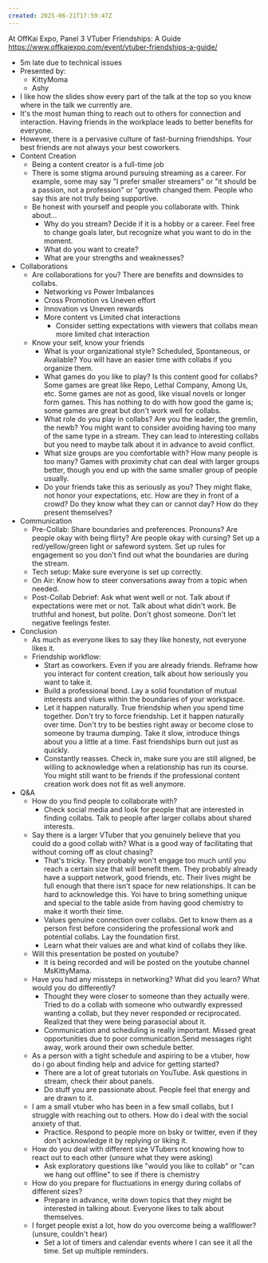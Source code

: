 ```yaml
---
created: 2025-06-21T17:59:47Z
---
```


At OffKai Expo, Panel 3
VTuber Friendships: A Guide
https://www.offkaiexpo.com/event/vtuber-friendships-a-guide/

- 5m late due to technical issues
- Presented by:
	- KittyMoma
	- Ashy
- I like how the slides show every part of the talk at the top so you know where in the talk we currently are.
- It's the most human thing to reach out to others for connection and interaction. Having friends in the workplace leads to better benefits for everyone.
- However, there is a pervasive culture of fast-burning friendships. Your best friends are not always your best coworkers.
- Content Creation
	- Being a content creator is a full-time job
	- There is some stigma around pursuing streaming as a career. For example, some may say "I prefer smaller streamers" or "it should be a passion, not a profession" or "growth changed them. People who say this are not truly being supportive.
	- Be honest with yourself and people you collaborate with. Think about...
		- Why do you stream? Decide if it is a hobby or a career. Feel free to change goals later, but recognize what you want to do in the moment.
		- What do you want to create?
		- What are your strengths and weaknesses?
- Collaborations
	- Are collaborations for you? There are benefits and downsides to collabs.
		- Networking vs Power Imbalances
		- Cross Promotion vs Uneven effort
		- Innovation vs Uneven rewards
		- More content vs Limited chat interactions
			- Consider setting expectations with viewers that collabs mean more limited chat interaction
	- Know your self, know your friends
		- What is your organizational style? Scheduled, Spontaneous, or Available? You will have an easier time with collabs if you organize them.
		- What games do you like to play? Is this content good for collabs? Some games are great like Repo, Lethal Company, Among Us, etc. Some games are not as good, like visual novels or longer form games. This has nothing to do with how good the game is; some games are great but don't work well for collabs.
		- What role do you play in collabs? Are you the leader, the gremlin, the newb? You might want to consider avoiding having too many of the same type in a stream. They can lead to interesting collabs but you need to maybe talk about it in advance to avoid conflict.
		- What size groups are you comfortable with? How many people is too many? Games with proximity chat can deal with larger groups better, though you end up with the same smaller group of people usually.
		- Do your friends take this as seriously as you? They might flake, not honor your expectations, etc. How are they in front of a crowd? Do they know what they can or cannot day? How do they present themselves?
- Communication
	- Pre-Collab: Share boundaries and preferences. Pronouns? Are people okay with being flirty? Are people okay with cursing? Set up a red/yellow/green light or safeword system. Set up rules for engagement so you don't find out what the boundaries are during the stream.
	- Tech setup: Make sure everyone is set up correctly.
	- On Air: Know how to steer conversations away from a topic when needed.
	- Post-Collab Debrief: Ask what went well or not. Talk about if expectations were met or not. Talk about what didn't work. Be truthful and honest, but polite. Don't ghost someone. Don't let negative feelings fester.
- Conclusion
	- As much as everyone likes to say they like honesty, not everyone likes it.
	- Friendship workflow:
		- Start as coworkers. Even if you are already friends. Reframe how you interact for content creation, talk about how seriously you want to take it.
		- Build a professional bond. Lay a solid foundation of mutual interests and vlues within the boundaries of your workspace.
		- Let it happen naturally. True friendship when you spend time together. Don't try to force friendship. Let it happen naturally over time. Don't try to be besties right away or become close to someone by trauma dumping. Take it slow, introduce things about you a little at a time. Fast friendships burn out just as quickly.
		- Constantly reasses. Check in, make sure you are still aligned, be willing to acknowledge when a relationship has run its course. You might still want to be friends if the professional content creation work does not fit as well anymore.
- Q&A
	- How do you find people to collaborate with?
		- Check social media and look for people that are interested in finding collabs. Talk to people after larger collabs about shared interests.
	- Say there is a larger VTuber that you genuinely believe that you could do a good collab with? What is a good way of facilitating that without coming off as clout chasing?
		- That's tricky. They probably won't engage too much until you reach a certain size that will benefit them. They probably already have a support network, good friends, etc. Their lives might be full enough that there isn't space for new relationships. It can be hard to acknowledge this. Yoi have to bring something unique and special to the table aside from having good chemistry to make it worth their time.
		- Values genuine connection over collabs. Get to know them as a person first before considering the professional work and potential collabs. Lay the foundation first.
		- Learn what their values are and what kind of collabs they like.
	- Will this presentation be posted on youtube?
		- It is being recorded and will be posted on the youtube channel MsKittyMama.
	- Have you had any missteps in networking? What did you learn? What would you do differently?
		- Thought they were closer to someone than they actually were. Tried to do a collab with someone who outwardly expressed wanting a collab, but they never responded or reciprocated. Realized that they were being parasocial about it.
		- Communication and scheduling is really important. Missed great opportunities due to poor communication.Send messages right away, work around their own schedule better.
	- As a person with a tight schedule and aspiring to be a vtuber, how do i go about finding help and advice for getting started?
		- There are a lot of great tutorials on YouTube. Ask questions in stream, check their about panels.
		- Do stuff you are passionate about. People feel that energy and are drawn to it.
	- I am a small vtuber who has been in a few small collabs, but I struggle with reaching out to others. How do i deal with the social anxiety of that.
		- Practice. Respond to people more on bsky or twitter, even if they don't acknowledge it by replying or liking it.
	- How do you deal with different size VTubers not knowing how to react out to each other (unsure what they were asking)
		- Ask exploratory questions like "would you like to collab" or "can we hang out offline" to see if there is chemistry
	- How do you prepare for fluctuations in energy during collabs of different sizes?
		- Prepare in advance, write down topics that they might be interested in talking about. Everyone likes to talk about themselves.
	- I forget people exist a lot, how do you overcome being a wallflower? (unsure, couldn't hear)
		- Set a lot of timers and calendar events where I can see it all the time. Set up multiple reminders.
